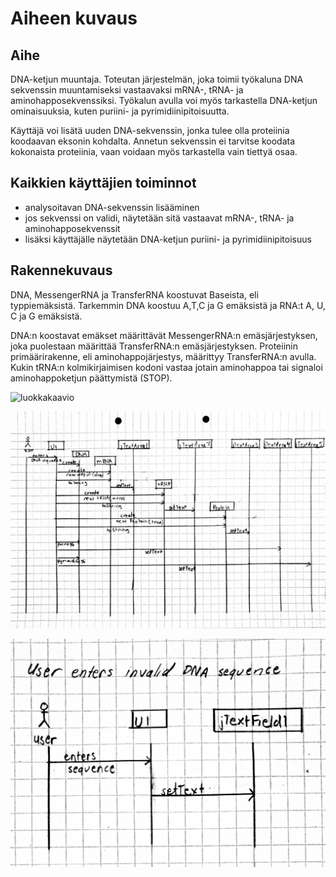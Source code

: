# Aiheen kuvaus

## Aihe

DNA-ketjun muuntaja. Toteutan järjestelmän, joka toimii työkaluna DNA sekvenssin muuntamiseksi vastaavaksi mRNA-, tRNA- ja aminohapposekvenssiksi. Työkalun avulla voi myös tarkastella DNA-ketjun ominaisuuksia, kuten puriini- ja pyrimidiinipitoisuutta.

Käyttäjä voi lisätä uuden DNA-sekvenssin, jonka tulee olla proteiinia koodaavan eksonin kohdalta. Annetun sekvenssin ei tarvitse koodata kokonaista proteiinia, vaan voidaan myös tarkastella vain tiettyä osaa.

## Kaikkien käyttäjien toiminnot

  - analysoitavan DNA-sekvenssin lisääminen
  - jos sekvenssi on validi, näytetään sitä vastaavat  mRNA-, tRNA- ja aminohapposekvenssit
  - lisäksi käyttäjälle näytetään DNA-ketjun  puriini- ja pyrimidiinipitoisuus

## Rakennekuvaus

DNA, MessengerRNA ja TransferRNA koostuvat Baseista, eli typpiemäksistä. Tarkemmin DNA koostuu A,T,C ja G emäksistä ja RNA:t A, U, C ja G emäksistä.

DNA:n koostavat emäkset määrittävät MessengerRNA:n emäsjärjestyksen, joka puolestaan määrittää TransferRNA:n emäsjärjestyksen. Proteiinin primäärirakenne, eli aminohappojärjestys, määrittyy TransferRNA:n avulla. Kukin tRNA:n kolmikirjaimisen kodoni vastaa jotain aminohappoa tai signaloi aminohappoketjun päättymistä (STOP).



![luokkakaavio](Luokkakaavio.png)

![sekvenssikaavio](seqDiagram.jpg)

![toinenSekvenssikaavio](seqDiagram2.jpg)
